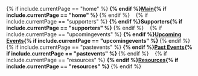 
{% if include.currentPage == "home" %} <strong> {% endif %}[Main](new){% if include.currentPage == "home" %} </strong> {% endif %}
&nbsp;&nbsp;
{% if include.currentPage == "supporters" %} <strong> {% endif %}Supporters{% if include.currentPage == "supporters" %} </strong> {% endif %}
&nbsp;&nbsp;
{% if include.currentPage == "upcomingevents" %} <strong> {% endif %}[Upcoming Events](upcomingevents){% if include.currentPage == "upcomingevents" %} </strong> {% endif %}
&nbsp;&nbsp;
{% if include.currentPage == "pastevents" %} <strong> {% endif %}[Past Events](pastevents){% if include.currentPage == "pastevents" %} </strong> {% endif %}
&nbsp;&nbsp;
{% if include.currentPage == "resources" %} <strong> {% endif %}[Resources](supportingthechapter){% if include.currentPage == "resources" %} </strong> {% endif %}
